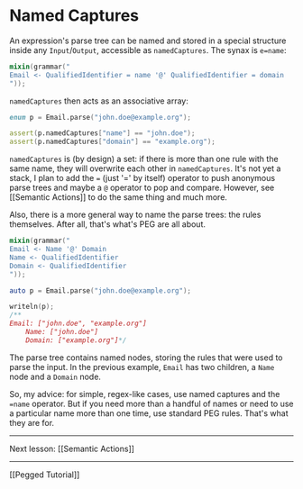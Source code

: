 Named Captures
==============

An expression's parse tree can be named and stored in a special structure inside any `Input`/`Output`, accessible as `namedCaptures`. The synax is `e=name`:

```d
mixin(grammar("
Email <- QualifiedIdentifier = name '@' QualifiedIdentifier = domain
"));
```

`namedCaptures` then acts as an associative array:

```d
enum p = Email.parse("john.doe@example.org");

assert(p.namedCaptures["name"] == "john.doe");
assert(p.namedCaptures["domain"] == "example.org");
```

`namedCaptures` is (by design) a set: if there is more than one rule with the same name, they will overwrite each other in `namedCaptures`. It's not yet a stack, I plan to add the `=` (just '=' by itself) operator to push anonymous parse trees and maybe a `@` operator to pop and compare. However, see [[Semantic Actions]] to do the same thing and much more.

Also, there is a more general way to name the parse trees: the rules themselves. After all, that's what's PEG are all about.

```d
mixin(grammar("
Email <- Name '@' Domain
Name <- QualifiedIdentifier
Domain <- QualifiedIdentifier
"));

auto p = Email.parse("john.doe@example.org");

writeln(p);
/**
Email: ["john.doe", "example.org"]
    Name: ["john.doe"]
    Domain: ["example.org"]*/
```

The parse tree contains named nodes, storing the rules that were used to parse the input. In the previous example, `Email` has two children, a `Name` node and a `Domain` node.

So, my advice: for simple, regex-like cases, use named captures and the `=name` operator. But if you need more than a handful of names or need to use a particular name more than one time, use standard PEG rules. That's what they are for.


* * * *

Next lesson: [[Semantic Actions]]

* * * *

[[Pegged Tutorial]]